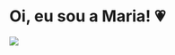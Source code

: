 # Oi, eu sou a Maria! 💗
<img src="https://i.pinimg.com/originals/d3/60/f1/d360f1827f7996e9e0a3ccb6f584c848.gif">
